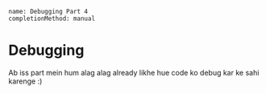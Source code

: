 ```ngMeta
name: Debugging Part 4
completionMethod: manual
```

# Debugging

Ab iss part mein hum alag alag already likhe hue code ko debug kar ke sahi karenge :)